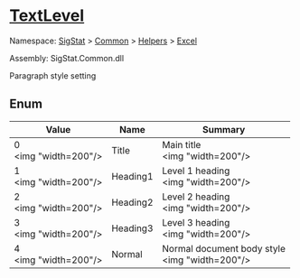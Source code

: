 # [TextLevel](./TextLevel.md)
Namespace: [SigStat]() > [Common](./../../README.md) > [Helpers](./../README.md) > [Excel](./README.md)

Assembly: SigStat.Common.dll


Paragraph style setting

##	Enum

| Value | Name | Summary | 
| --- | --- | --- | 
| 0<div style="pointer-events: none; cursor: default;"><img "width=200"/></div>| Title| Main title<div style="pointer-events: none; cursor: default;"><img "width=200"/></div>| <br>
| 1<div style="pointer-events: none; cursor: default;"><img "width=200"/></div>| Heading1| Level 1 heading<div style="pointer-events: none; cursor: default;"><img "width=200"/></div>| <br>
| 2<div style="pointer-events: none; cursor: default;"><img "width=200"/></div>| Heading2| Level 2 heading<div style="pointer-events: none; cursor: default;"><img "width=200"/></div>| <br>
| 3<div style="pointer-events: none; cursor: default;"><img "width=200"/></div>| Heading3| Level 3 heading<div style="pointer-events: none; cursor: default;"><img "width=200"/></div>| <br>
| 4<div style="pointer-events: none; cursor: default;"><img "width=200"/></div>| Normal| Normal document body style<div style="pointer-events: none; cursor: default;"><img "width=200"/></div>| <br>


